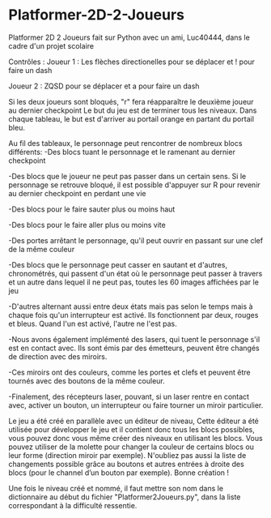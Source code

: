 # Platformer-2D-2-Joueurs
Platformer 2D 2 Joueurs fait sur Python avec un ami, Luc40444, dans le cadre d'un projet scolaire

Contrôles :
Joueur 1 : Les flèches directionelles pour se déplacer et ! pour faire un dash

Joueur 2 : ZQSD pour se déplacer et a pour faire un dash

Si les deux joueurs sont bloqués, "r" fera réapparaître le deuxième joueur au dernier checkpoint
Le but du jeu est de terminer tous les niveaux. Dans chaque tableau, le but est d'arriver au portail orange en partant du portail bleu.

Au fil des tableaux, le personnage peut rencontrer de nombreux blocs différents:
-Des blocs tuant le personnage et le ramenant au dernier checkpoint

-Des blocs que le joueur ne peut pas passer dans un certain sens. Si le personnage se retrouve bloqué, il est possible d'appuyer sur R pour revenir au dernier checkpoint en perdant une vie

-Des blocs pour le faire sauter plus ou moins haut

-Des blocs pour le faire aller plus ou moins vite

-Des portes arrêtant le personnage, qu'il peut ouvrir en passant sur une clef de la même couleur

-Des blocs que le personnage peut casser en sautant et d'autres, chronométrés, qui passent d'un état où le personnage peut passer à travers et un autre dans lequel il ne peut pas, toutes les 60 images affichées par le jeu

-D'autres alternant aussi entre deux états mais pas selon le temps mais à chaque fois qu'un interrupteur est activé. Ils fonctionnent par deux, rouges et bleus. Quand l'un est activé, l'autre ne l'est pas.

-Nous avons également implémenté des lasers, qui tuent le personnage s'il est en contact avec. Ils sont émis par des émetteurs, peuvent être changés de direction avec des miroirs.

-Ces miroirs ont des couleurs, comme les portes et clefs et peuvent être tournés avec des boutons de la même couleur.

-Finalement, des récepteurs laser, pouvant, si un laser rentre en contact avec, activer un bouton, un interrupteur ou faire tourner un miroir particulier.


Le jeu a été créé en parallèle avec un éditeur de niveau, 
Cette éditeur a été utilisée pour développer le jeu et il contient donc tous les blocs possibles, vous pouvez donc vous même créer des niveaux en utilisant les blocs. Vous pouvez utiliser de la molette pour changer la couleur de certains blocs ou leur forme (direction miroir par exemple). N'oubliez pas aussi la liste de changements possible grâce au boutons et  autres entrées à droite des blocs (pour le channel d’un bouton par exemple). Bonne création !

Une fois le niveau créé et nommé, il faut mettre son nom dans le dictionnaire au début du fichier "Platformer2Joueurs.py", dans la liste correspondant à la difficulté ressentie.
